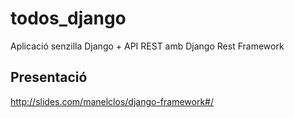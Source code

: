 # todos_django

Aplicació senzilla Django + API REST amb Django Rest Framework

## Presentació

http://slides.com/manelclos/django-framework#/
